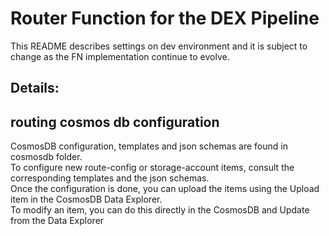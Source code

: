 
# Router Function for the DEX Pipeline

This README describes settings on dev environment and it is subject to change as the FN implementation continue to evolve.  

	
## Details:

## routing cosmos db configuration 
CosmosDB configuration, templates and json schemas are found in cosmosdb folder.   
To configure new route-config or storage-account items, consult the corresponding templates and the json schemas.   
Once the configuration is done, you can upload the items using the Upload item in the CosmosDB Data Explorer.   
To modify an item, you can do this directly in the CosmosDB and Update from
the Data Explorer
